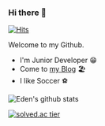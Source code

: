 ### Hi there 👋

[![Hits](https://hits.seeyoufarm.com/api/count/incr/badge.svg?url=https%3A%2F%2Fgithub.com%2Fsangwoo0727&count_bg=%2379C83D&title_bg=%23555555&icon=&icon_color=%23E7E7E7&title=hits&edge_flat=false)](https://hits.seeyoufarm.com)

Welcome to my Github.

* I'm Junior Developer 😁
* Come to [my Blog](https://sangwoo0727.github.io) 🏖
* I like Soccer ⚽️

![Eden's github stats](https://github-readme-stats.vercel.app/api?username=sangwoo0727&show_icons=true)

[![solved.ac tier](http://mazassumnida.wtf/api/generate_badge?boj=kangsw8940)](https://solved.ac/kangsw8940)


<!--
**sangwoo0727/sangwoo0727** is a ✨ _special_ ✨ repository because its `README.md` (this file) appears on your GitHub profile.

Here are some ideas to get you started:

- 🔭 I’m currently working on ...
- 🌱 I’m currently learning ...
- 👯 I’m looking to collaborate on ...
- 🤔 I’m looking for help with ...
- 💬 Ask me about ...
- 📫 How to reach me: ...
- 😄 Pronouns: ...
- ⚡ Fun fact: ...
-->

